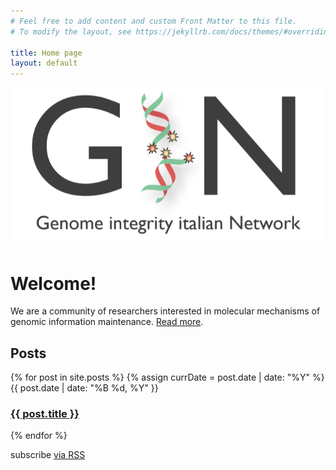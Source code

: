 ```yaml
---
# Feel free to add content and custom Front Matter to this file.
# To modify the layout, see https://jekyllrb.com/docs/themes/#overriding-theme-defaults

title: Home page
layout: default
---
```

<div class="container">

<div class="text-center mt-5">
    <img src="/assets/banner.png" class="img-fluid"/>
</div>


<h1 class="h1 font-weight-light">
    Welcome!
</h1>

<p class="p-0">
    We are a community of researchers interested in molecular mechanisms of genomic information maintenance. <a href="/about/">Read more</a>.
</p>

<h2 class="h2 font-weight-light">Posts</h2>

<div class="archive">
  {% for post in site.posts %} {% assign currDate = post.date | date: "%Y" %}
  <div class="archive-item">
    <div class="post-date archive-date fs-4">
      {{ post.date | date: "%B %d, %Y" }}
    </div>
    <h3><a href="{{ post.url | relative_url }}" class="archive-title fs-4">
      {{ post.title }}</a>
    </h3>
  </div>
  {% endfor %}
</div>

<p> 
    subscribe <a href="/feed.xml">via RSS</a>
</p>
</div>